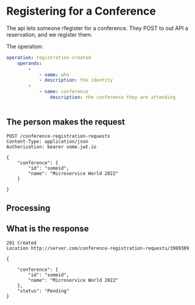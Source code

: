 # Registering for a Conference

The api lets someone rfegister for a conference.
They POST to out API a reservation, and we register them.

The operation:

```yaml
operation: registration-created
    operands:
        -
            - name: who
            - description: the identity
        -
            - name: conference
                description: the conference they are attending
     
```

## The person makes the request

```http
POST /conference-registration-requests
Content-Type: application/json
Authorization: bearer some.jwt.io

{
    "conference": {
        "id": "someid",
        "name": "Microservice World 2022"
    }

}

```

## Processing

## What is the response

```http
201 Created
Location http://server.com/conference-registration-requests/3989389

{

    "conference": {
        "id": "someid",
        "name": "Microservice World 2022"
    },
    "status": "Pending"
}